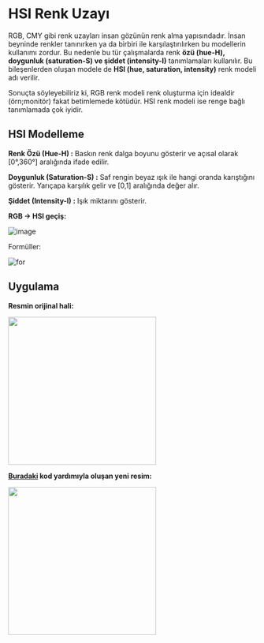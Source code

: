 # HSI Renk Uzayı

RGB, CMY gibi renk uzayları insan gözünün renk alma yapısındadır. İnsan beyninde renkler tanınırken ya da birbiri ile karşılaştırılırken bu modellerin kullanımı zordur.
Bu nedenle bu tür çalışmalarda renk **özü (hue-H), doygunluk (saturation-S) ve şiddet (intensity-I)** tanımlamaları kullanılır. Bu bileşenlerden oluşan modele de **HSI (hue, saturation, intensity)** renk modeli adı verilir.

Sonuçta söyleyebiliriz ki, RGB renk modeli renk oluşturma için idealdir (örn;monitör) fakat betimlemede kötüdür. HSI renk modeli ise renge bağlı tanımlamada çok iyidir.

## HSI Modelleme

**Renk Özü (Hue-H) :** Baskın renk dalga boyunu gösterir ve açısal olarak [0°,360°] aralığında ifade edilir.

**Doygunluk (Saturation-S) :** Saf rengin beyaz ışık
ile hangi oranda karıştığını gösterir. Yarıçapa 
karşılık gelir ve [0,1] aralığında değer alır.

**Şiddet (Intensity-I) :** Işık miktarını gösterir.

**RGB → HSI geçiş:**

![image](https://user-images.githubusercontent.com/59111328/135862273-77134d7b-810c-41de-ad00-ccf26beaf183.png)

Formüller:

![for](https://user-images.githubusercontent.com/59111328/135862631-3266b1c4-d035-4082-88a1-f9000f2435ed.PNG)

## Uygulama

**Resmin orijinal hali:**


<img src = "https://user-images.githubusercontent.com/59111328/136016533-eb107695-426c-478c-8dd3-7377d906b92c.jpg" width = "300">

**[Buradaki]() kod yardımıyla oluşan yeni resim:**


<img src = "https://user-images.githubusercontent.com/59111328/136016552-e0059d68-a053-4857-abe2-cc4236fb72d4.jpg" width = "300">
